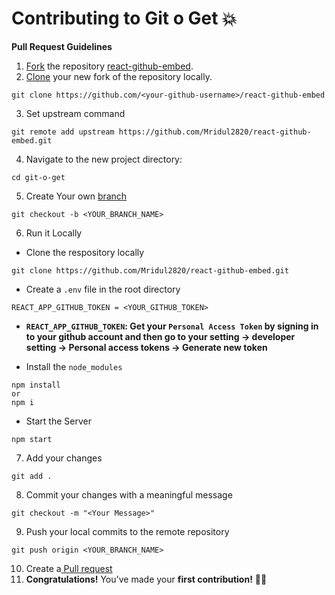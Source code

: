 # Contributing to Git o Get 💥

**Pull Request Guidelines**

1. [Fork][fork-link] the repository [react-github-embed](https://github.com/Mridul2820/react-github-embed).
2. [Clone][clone-link] your new fork of the repository locally.

```
git clone https://github.com/<your-github-username>/react-github-embed
```

3. Set upstream command

```
git remote add upstream https://github.com/Mridul2820/react-github-embed.git
```

4. Navigate to the new project directory:

```
cd git-o-get
```

5. Create Your own [branch][branch-link]

```
git checkout -b <YOUR_BRANCH_NAME>
```

6. Run it Locally

- Clone the respository locally

```
git clone https://github.com/Mridul2820/react-github-embed.git
```

- Create a `.env` file in the root directory

```
REACT_APP_GITHUB_TOKEN = <YOUR_GITHUB_TOKEN>
```

- **`REACT_APP_GITHUB_TOKEN`: Get your `Personal Access Token` by signing in to your github account and then go to your setting -> developer setting -> Personal access tokens -> Generate new token**

- Install the `node_modules`

```
npm install 
or 
npm i
```

- Start the Server

```
npm start
```


7. Add your changes

```
git add .
```

8. Commit your changes with a meaningful message

```
git checkout -m "<Your Message>"
```

9. Push your local commits to the remote repository

```
git push origin <YOUR_BRANCH_NAME>
```

10. Create a[ Pull request](pull-request)
11. **Congratulations!** You've made your **first contribution!** 🙌🏼

[repo-link]: https://github.com/Mridul2820/git-o-get/fork
[branch-link]: http://guides.github.com/introduction/flow/
[clone-link]: https://help.github.com/articles/cloning-a-repository/
[fork-link]: http://guides.github.com/activities/forking/
[syncing-link]: https://help.github.com/articles/syncing-a-fork
[pull-request]: https://help.github.com/en/github/collaborating-with-issues-and-pull-requests/creating-a-pull-request/
